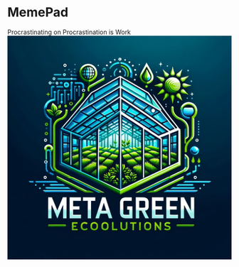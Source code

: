 # MemePad
Procrastinating on Procrastination is Work
![](https://github.com/Shadow-Rhodium/MetaGreen/blob/main/WhatsApp%20Image%202023-12-04%20at%205.00.27%20PM.jpeg?raw=true)
